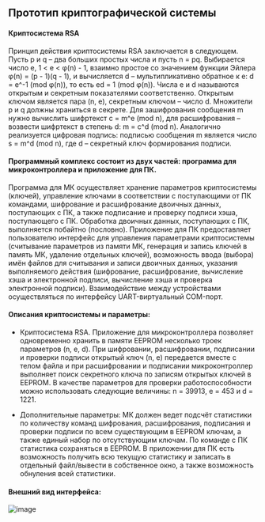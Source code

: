 ## Прототип криптографической системы
#### Криптосистема RSA
Принцип действия криптосистемы RSA заключается в следующем. Пусть p и q – два больших простых числа и пусть n = pq. Выбирается число e, 1 < e < φ(n) - 1, взаимно простое со значением функции Эйлера φ(n) = (p - 1)(q - 1), и вычисляется d – мультипликативно обратное к e: d = e^-1 (mod φ(n)), то есть ed = 1 (mod φ(n)). Числа e и d называются открытым и секретным показателями соответственно. Открытым ключом является пара (n, e), секретным ключом – число d. Множители p и q должны храниться в секрете.
Для зашифрования сообщения m нужно вычислить шифртекст c = m^e (mod n), для расшифрования – возвести шифртекст в степень d: m = c^d (mod n).
Аналогично реализуется цифровая подпись: подписью сообщения m является число s = m^d (mod n), где d – секретный ключ формирования подписи.


#### Программный комплекс состоит из двух частей: программа для микроконтроллера и приложение для ПК. 
Программа для МК осуществляет хранение параметров криптосистемы (ключей), управление ключами в соответствии с поступающими от ПК командами,  шифрование и расшифрование двоичных данных, поступающих с ПК, а также подписание и проверку подписи хэша, поступающего с ПК. Обработка двоичных данных, поступающих с ПК, выполняется побайтно (пословно).
Приложение для ПК предоставляет пользователю интерфейс для управления параметрами криптосистемы (считывание параметров из памяти МК, генерация и запись ключей в память МК, удаление отдельных ключей), возможность ввода (выбора) имён файлов для считывания и записи двоичных данных, указания выполняемого действия (шифрование, расшифрование, вычисление хэша и электронной подписи, вычисление хэша и проверка электронной подписи).
Взаимодействие между устройствами  осуществляться по интерфейсу UART-виртуальный COM-порт. 

#### Описания криптосистемы и параметры:
- Криптосистема RSA. Приложение для микроконтроллера позволяет одновременно хранить в памяти EEPROM несколько троек параметров (n, e, d). При шифровании, расшифровании, подписании и проверки подписи открытый ключ (n, e)  передается вместе с телом файла и при расшифровании и подписании микроконтроллер выполняет поиск секретного ключа по записям открытых ключей в EEPROM.
В качестве параметров для проверки работоспособности можно использовать следующие величины: n = 39913, e = 453 и d = 1221.

- Дополнительные параметры:
МК должен ведет подсчёт статистики по количеству команд шифрования, расшифрования, подписания и проверки подписи по всем существующим в EEPROM ключам, а также единый набор по отсутствующим ключам. По команде с ПК статистика  сохраняться в EEPROM. В приложении для ПК есть возможность получить всю текущую статистику и записать в отдельный файл/вывести в собственное окно, а также возможность обнуления всей статистики.

#### Внешний вид интерфейса:
![image](https://user-images.githubusercontent.com/71297676/197868295-3b574615-498b-44aa-848e-b28b5dedd981.png)

